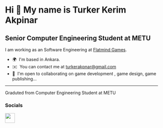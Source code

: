 Hi 👋 My name is Turker Kerim Akpinar
=====================================

Senior Computer Engineering Student at METU
-------------------------------------------

I am working as an Software Engineering at [Flatmind Games](http://flatmindgames.com.tr/).
* 🌍  I'm based in Ankara.
* ✉️  You can contact me at [turkerakpnar@gmail.com](mailto:turkerakpnar@gmail.com)
* 🤝  I'm open to collaborating on game development , game design, game publishing...
 -------------------------------------------
Graduted from Computer Engineering Student at METU


### Socials

<p align="left"> <a href="https://www.linkedin.com/in/turkerakpinar" target="_blank" rel="noreferrer"><img src="https://raw.githubusercontent.com/danielcranney/readme-generator/main/public/icons/socials/linkedin.svg" width="32" height="32" /></a></p>
